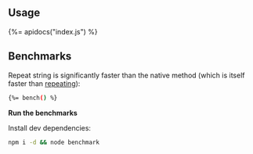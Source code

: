 ## Usage

{%= apidocs("index.js") %}

## Benchmarks

Repeat string is significantly faster than the native method (which is itself faster than [repeating](https://github.com/sindresorhus/repeating)):

```sh
{%= bench() %}
```

**Run the benchmarks**

Install dev dependencies:

```sh
npm i -d && node benchmark
```
